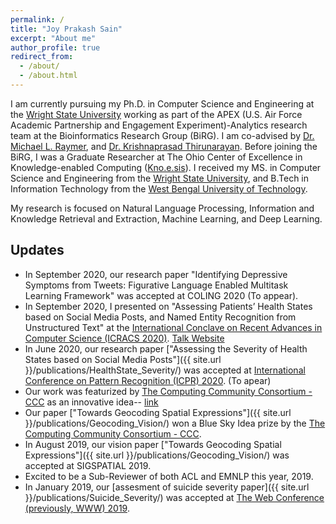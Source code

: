 ```yaml
---
permalink: /
title: "Joy Prakash Sain"
excerpt: "About me"
author_profile: true
redirect_from:
  - /about/
  - /about.html
---
```

I am currently pursuing my Ph.D. in Computer Science and Engineering at the [Wright State University](http://www.wright.edu/) working as part of the APEX (U.S. Air Force Academic Partnership and Engagement Experiment)-Analytics research team at the Bioinformatics Research Group (BiRG). I am co-advised by [Dr. Michael L. Raymer](https://people.wright.edu/michael.raymer), and [Dr. Krishnaprasad Thirunarayan](http://knoesis.wright.edu/tkprasad/). Before joining the BiRG, I was a Graduate Researcher at The Ohio Center of Excellence in Knowledge-enabled Computing ([Kno.e.sis](https://engineering-computer-science.wright.edu/lab/knoesis)). I received my MS. in Computer Science and Engineering from the [Wright State University](http://www.wright.edu/), and B.Tech in Information Technology from the [West Bengal University of Technology](http://www.wbut.ac.in/).

My research is focused on Natural Language Processing, Information and Knowledge Retrieval and Extraction, Machine Learning, and Deep Learning.


## Updates
* In September 2020, our research paper "Identifying Depressive Symptoms from Tweets: Figurative Language Enabled Multitask Learning Framework" was accepted at COLING 2020 (To appear).
* In September 2020, I presented on "Assessing Patients’ Health States based on Social Media Posts, and Named Entity Recognition from Unstructured Text" at the [International Conclave on Recent Advances in Computer Science (ICRACS 2020)](http://anuragcdtc.com/icracs2020/). [Talk Website](https://jpsain.github.io/talks/2020-9-21-ICRACS)
* In June 2020, our research paper ["Assessing the Severity of Health States based on Social Media Posts"]({{ site.url }}/publications/HealthState_Severity/) was accepted at [International Conference on Pattern Recognition (ICPR) 2020](https://www.micc.unifi.it/icpr2020/). (To apear)
* Our work was featurized by [The Computing Community Consortium - CCC](https://cra.org/ccc/) as an innovative idea-- [link](https://cra.org/ccc/towards-geocoding-spatial-expressions/)
* Our paper ["Towards Geocoding Spatial Expressions"]({{ site.url }}/publications/Geocoding_Vision/) won a Blue Sky Idea prize by the [The Computing Community Consortium - CCC](https://cra.org/ccc/).
* In August 2019, our vision paper ["Towards Geocoding Spatial Expressions"]({{ site.url }}/publications/Geocoding_Vision/) was accepted at SIGSPATIAL 2019.
* Excited to be a Sub-Reviewer of both ACL and EMNLP this year, 2019.
* In January 2019, our [assesment of suicide severity paper]({{ site.url }}/publications/Suicide_Severity/) was accepted at [The Web Conference (previously, WWW) 2019](https://www2019.thewebconf.org/).
